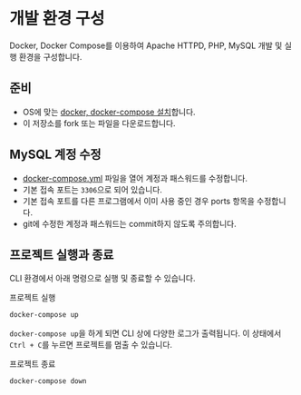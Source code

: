 # 개발 환경 구성

Docker, Docker Compose를 이용하여 Apache HTTPD, PHP, MySQL 개발 및 실행 환경을 구성합니다.

## 준비

* OS에 맞는 [docker, docker-compose 설치](https://docs.docker.com/install/)합니다.
* 이 저장소를 fork 또는 파일을 다운로드합니다.

## MySQL 계정 수정

* [docker-compose.yml](./docker-compose.yml) 파일을 열어 계정과 패스워드를 수정합니다.
* 기본 접속 포트는 `3306`으로 되어 있습니다.
* 기본 접속 포트를 다른 프로그램에서 이미 사용 중인 경우 ports 항목을 수정합니다.
* git에 수정한 계정과 패스워드는 commit하지 않도록 주의합니다.


## 프로젝트 실행과 종료

CLI 환경에서 아래 명령으로 실행 및 종료할 수 있습니다.

프로젝트 실행

```bash
docker-compose up
```

`docker-compose up`을 하게 되면 CLI 상에 다양한 로그가 출력됩니다. 이 상태에서 `Ctrl + C`를 누르면 프로젝트를 멈출 수 있습니다. 

프로젝트 종료

```bash
docker-compose down
```

